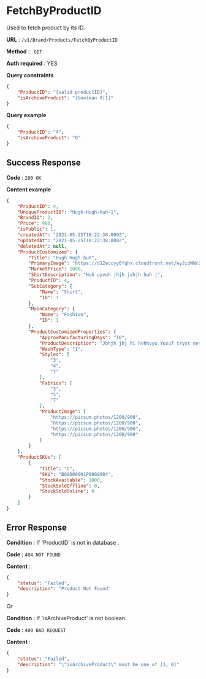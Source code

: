 # FetchByProductID

Used to fetch product by its ID.

**URL** : `/v1/Brand/Products/FetchByProductID`

**Method** : ` GET`

**Auth required** : YES

**Query constraints**

```json
{
    "ProductID": "[valid productID]",
    "isArchiveProduct": "[boolean 0|1]"
}
```

**Query example**

```json
{
    "ProductID": "4",
    "isArchiveProduct": "0"
}
```

## Success Response

**Code** : `200 OK`

**Content example**

```json
{
    "ProductID": 4,
    "UniqueProductID": "Hugh-Hugh-huh-1",
    "BrandID": 2,
    "Price": 900,
    "isPublic": 1,
    "createdAt": "2021-05-25T18:22:38.000Z",
    "updatedAt": "2021-05-25T18:22:38.000Z",
    "deletedAt": null,
    "ProductCustomized": {
        "Title": "Hugh Hugh huh",
        "PrimaryImage": "https://d12eccyy0fqhx.cloudfront.net/eyJidWNrZXQiOiJsZXZ5bmVwcm9kdWN0cy10ZXN0Iiwia2V5IjoiMjAyMS0wNS0yNVQxNjIxOTY2OTQzOTk4NTg5Mjc0MTIzMS5qcGciLCJlZGl0cyI6eyJyZXNpemUiOnsid2lkdGgiOjUwMH19fQ==",
        "MarketPrice": 1000,
        "ShortDescription": "Huh uyvuh jhjh jvhjh huh j",
        "ProductID": 4,
        "SubCategory": {
            "Name": "Shirt",
            "ID": 1
        },
        "MainCategory": {
            "Name": "Fashion",
            "ID": 1
        },
        "ProductCustomizedProperties": {
            "ApproxManufacturingDays": "10",
            "ProductDescription": "Jbhjh jhj hi hvhhvyu Yusuf tryst net stock ytjydtnhdjy",
            "WashType": "1",
            "Styles": [
                "3",
                "4",
                "7"
            ],
            "Fabrics": [
                "3",
                "5",
                "7"
            ],
            "ProductImage": [
                "https://picsum.photos/1200/900",
                "https://picsum.photos/1200/900",
                "https://picsum.photos/1200/900",
                "https://picsum.photos/1200/900"
            ]
        }
    },
    "ProductSKUs": [
        {
            "Title": "C",
            "SKU": "B00000001P0000004",
            "StockAvailable": 1000,
            "StockSoldOffline": 0,
            "StockSoldOnline": 0
        }
    ]
}
```

## Error Response

**Condition** : If 'ProductID' is not in database .

**Code** : `404 NOT FOUND`

**Content** :

```json
{
    "status": "Failed",
    "description": "Product Not Found"
}
```

*Or*

**Condition** : If 'isArchiveProduct' is not boolean.

**Code** : `400 BAD REQUEST`

**Content** :

```json
{
    "status": "Failed",
    "description": "\"isArchiveProduct\" must be one of [1, 0]"
}
```
